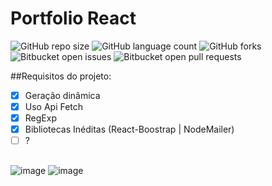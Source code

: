 # Portfolio React



![GitHub repo size](https://img.shields.io/github/repo-size/juanfariastk/Portfolio-React?style=for-the-badge)
![GitHub language count](https://img.shields.io/github/languages/count/juanfariastk/Portfolio-React?style=for-the-badge)
![GitHub forks](https://img.shields.io/github/forks/juanfariastk/Portfolio-React?style=for-the-badge)
![Bitbucket open issues](https://img.shields.io/bitbucket/issues/juanfariastk/Portfolio-React?style=for-the-badge)
![Bitbucket open pull requests](https://img.shields.io/bitbucket/pr-raw/juanfariastk/Portfolio-React?style=for-the-badge)

##Requisitos do projeto:

- [x] Geração dinâmica
- [x] Uso Api Fetch 
- [x] RegExp
- [x] Bibliotecas Inéditas (React-Boostrap | NodeMailer)
- [ ] ?
##
![image](https://img.shields.io/badge/React-20232A?style=for-the-badge&logo=react&logoColor=61DAFB) 
![image](https://img.shields.io/badge/JavaScript-F7DF1E?style=for-the-badge&logo=javascript&logoColor=black)
